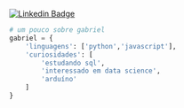 [![Linkedin Badge](https://img.shields.io/badge/-LinkedIn-blue?style=flat-square&logo=Linkedin&logoColor=white&link=https://www.linkedin.com/in/leticiacamposs/)](https://www.linkedin.com/in/gabriel-sabino/)

```python
# um pouco sobre gabriel
gabriel = {
    'linguagens': ['python','javascript'],
    'curiosidades': [
        'estudando sql',
        'interessado em data science',
        'arduíno'
    ]
}

```

<!---
gabrielscards/gabrielscards is a ✨ special ✨ repository because its `README.md` (this file) appears on your GitHub profile.
You can click the Preview link to take a look at your changes.
--->
